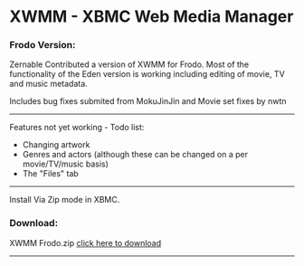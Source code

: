 XWMM - XBMC Web Media Manager
====

### Frodo Version:
Zernable Contributed a version of XWMM for Frodo. Most of the functionality of the Eden version is working including editing of movie, TV and music metadata.

Includes bug fixes submited from MokuJinJin and Movie set fixes by nwtn
- - -
Features not yet working - Todo list:

* Changing artwork
* Genres and actors (although these can be changed on a per movie/TV/music basis)
* The "Files" tab

- - -
Install Via Zip mode in XBMC.

### Download:
XWMM Frodo.zip [click here to download](https://github.com/slash2009/XWMM/archive/frodo.zip "Title")
- - -
